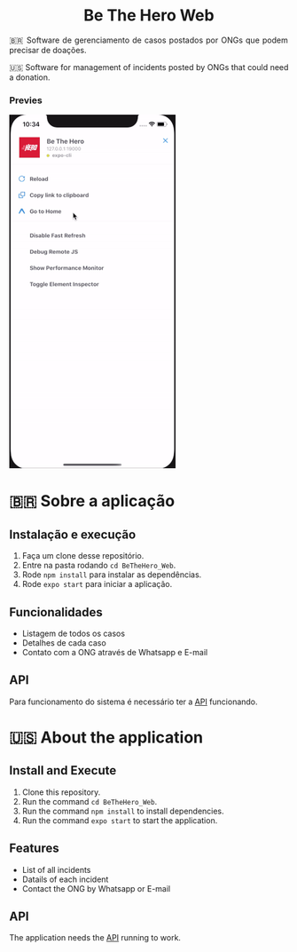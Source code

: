 <h1 align="center">
  Be The Hero Web
</h1>

<p align="justify">🇧🇷 Software de gerenciamento de casos postados por ONGs que podem precisar de doações.</p>

<p align="justify">🇺🇸 Software for management of incidents posted by ONGs that could need a donation.</p>

### Previes

![](https://github.com/matheusmhmelo/BeTheHero_Mobile/blob/master/.github/app.gif)

<h1>🇧🇷 Sobre a aplicação</h1>

## Instalação e execução

1. Faça um clone desse repositório.
2. Entre na pasta rodando `cd BeTheHero_Web`.
3. Rode `npm install` para instalar as dependências.
4. Rode `expo start` para iniciar a aplicação.

## Funcionalidades

- Listagem de todos os casos
- Detalhes de cada caso
- Contato com a ONG através de Whatsapp e E-mail 

## API

Para funcionamento do sistema é necessário ter a [API](https://github.com/matheusmhmelo/BeTheHero_API) funcionando.

<h1>🇺🇸 About the application</h1>

## Install and Execute

1. Clone this repository.
2. Run the command `cd BeTheHero_Web`.
3. Run the command `npm install` to install dependencies.
4. Run the command `expo start` to start the application.

## Features

- List of all incidents
- Datails of each incident
- Contact the ONG by Whatsapp or E-mail

## API

The application needs the [API](https://github.com/matheusmhmelo/BeTheHero_API) running to work.
